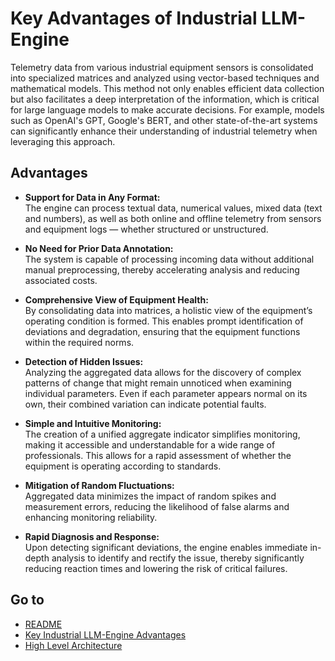 # Key Advantages of Industrial LLM-Engine

Telemetry data from various industrial equipment sensors is consolidated into specialized matrices and analyzed using vector-based techniques and mathematical models. This method not only enables efficient data collection but also facilitates a deep interpretation of the information, which is critical for large language models to make accurate decisions. For example, models such as OpenAI's GPT, Google's BERT, and other state-of-the-art systems can significantly enhance their understanding of industrial telemetry when leveraging this approach.

## Advantages

- **Support for Data in Any Format:**  
  The engine can process textual data, numerical values, mixed data (text and numbers), as well as both online and offline telemetry from sensors and equipment logs — whether structured or unstructured.

- **No Need for Prior Data Annotation:**  
  The system is capable of processing incoming data without additional manual preprocessing, thereby accelerating analysis and reducing associated costs.

- **Comprehensive View of Equipment Health:**  
  By consolidating data into matrices, a holistic view of the equipment’s operating condition is formed. This enables prompt identification of deviations and degradation, ensuring that the equipment functions within the required norms.

- **Detection of Hidden Issues:**  
  Analyzing the aggregated data allows for the discovery of complex patterns of change that might remain unnoticed when examining individual parameters. Even if each parameter appears normal on its own, their combined variation can indicate potential faults.

- **Simple and Intuitive Monitoring:**  
  The creation of a unified aggregate indicator simplifies monitoring, making it accessible and understandable for a wide range of professionals. This allows for a rapid assessment of whether the equipment is operating according to standards.

- **Mitigation of Random Fluctuations:**  
  Aggregated data minimizes the impact of random spikes and measurement errors, reducing the likelihood of false alarms and enhancing monitoring reliability.

- **Rapid Diagnosis and Response:**  
  Upon detecting significant deviations, the engine enables immediate in-depth analysis to identify and rectify the issue, thereby significantly reducing reaction times and lowering the risk of critical failures.


## Go to
- [README](./README.md)
- [Key Industrial LLM-Engine Advantages](./KeyAdvantages.md)
- [High Level Architecture](./Architecture.md)
